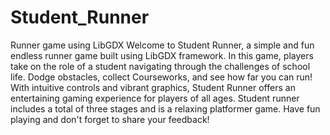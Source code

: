 # Student_Runner
Runner game using LibGDX
Welcome to Student Runner, a simple and fun endless runner game built using LibGDX framework. In this game, players take on the role of a student navigating through the challenges of school life. Dodge obstacles, collect Courseworks, and see how far you can run! With intuitive controls and vibrant graphics, Student Runner offers an entertaining gaming experience for players of all ages. Student runner includes a total of three stages and is a relaxing platformer game. Have fun playing and don't forget to share your feedback!
